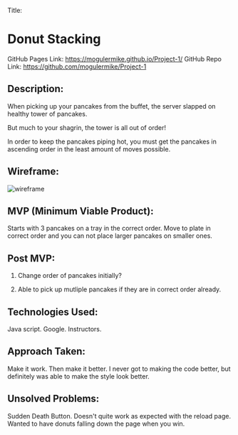 Title: 

# **Donut Stacking**

GitHub Pages Link: https://mogulermike.github.io/Project-1/
GitHub Repo Link: https://github.com/mogulermike/Project-1

## Description:

When picking up your pancakes from the buffet, the server slapped on healthy tower of pancakes. 

But much to your shagrin, the tower is all out of order! 

In order to keep the pancakes piping hot, you must get the pancakes in ascending order in the least amount of moves possible. 

## Wireframe:

![wireframe](https://i.imgur.com/6U0iWIw.png)

## MVP (Minimum Viable Product):

Starts with 3 pancakes on a tray in the correct order. Move to plate in correct order and you can not place larger pancakes on smaller ones. 

## Post MVP:

1. Change order of pancakes initially?

2. Able to pick up mutliple pancakes if they are in correct order already. 

## Technologies Used:
Java script. Google. Instructors. 


## Approach Taken:
Make it work. Then make it better. I never got to making the code better, but definitely was able to make the style look better. 


## Unsolved Problems:
Sudden Death Button. Doesn't quite work as expected with the reload page. 
Wanted to have donuts falling down the page when you win. 

